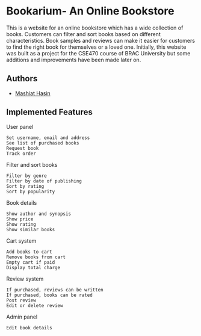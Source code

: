
# Bookarium- An Online Bookstore

This is a website for an online bookstore which has a wide collection of books. Customers can filter and sort books based on different characteristics. Book samples and reviews can make it easier for customers to find the right book for themselves or a loved one. Initially, this website was built as a project for the CSE470 course of BRAC University but some additions and improvements have been made later on. 






## Authors

- [Mashiat Hasin](https://github.com/MasiatHasin)



## Implemented Features
User panel

    Set username, email and address
    See list of purchased books 
    Request book
    Track order

Filter and sort books

    Filter by genre
    Filter by date of publishing
    Sort by rating
    Sort by popularity


Book details

    Show author and synopsis
    Show price 
    Show rating
    Show similar books


Cart system

    Add books to cart
    Remove books from cart 
    Empty cart if paid
    Display total charge


Review system

    If purchased, reviews can be written
    If purchased, books can be rated
    Post review
    Edit or delete review

Admin panel

    Edit book details

